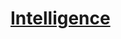 ﻿---
!LinkItem
Link: abilities_intelligence_hd.md
NameLink: <!--NameLink-->[Intelligence](hd_abilities_intelligence.md)<!--/NameLink-->
Id: abilities_hd.md#intelligence
ParentLink: abilities_hd.md#utiliser-les-caractéristiques
Name: Intelligence
ParentName: Utiliser les caractéristiques
Attributes: {}
---




# [Intelligence](hd_abilities_intelligence.md)



